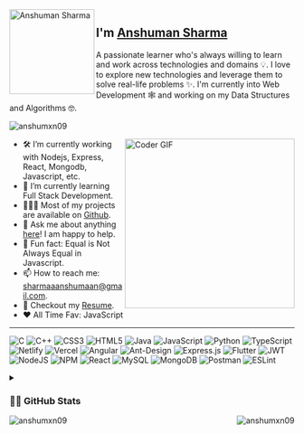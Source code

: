 <img align="left" width="150" height="150" alt="Anshuman Sharma" src="https://sdk.bitmoji.com/render/panel/dc878a02-6c0d-4366-ab3b-b86a397e31ad-9abca207-e196-4c3e-8932-0fae4ce0c737-v1.png?transparent=1&palette=1"/>

## I'm [Anshuman Sharma](https://anshumxnportfolio.netlify.app/)

A passionate learner who's always willing to learn and work across technologies and domains 💡. I love to explore new technologies and leverage them to solve real-life problems ✨. I'm currently into Web Development 🕸️ and working on my Data Structures and Algorithms 🤓.

<p align="left"> <img src="https://komarev.com/ghpvc/?username=anshumxn09&label=Profile%20views&color=0e75b6&style=flat" alt="anshumxn09" /> </p>
<img align="right" src="https://media.giphy.com/media/SWoSkN6DxTszqIKEqv/giphy.gif" alt="Coder GIF" width="300">

- 🛠 I’m currently working with Nodejs, Express, React, Mongodb, Javascript, etc.
- 🚀 I’m currently learning Full Stack Development.
- 👨🏻‍💻 Most of my projects are available on [Github](https://github.com/anshumxn09).
- 💬 Ask me about anything [here](https://www.linkedin.com/in/anshumxn09/)! I am happy to help.
- 👾 Fun fact: Equal is Not Always Equal in Javascript.
- 📫 How to reach me: sharmaaanshumaan@gmail.com.
- 📝 Checkout my [Resume](https://drive.google.com/file/d/1oYS_MKJVE_QvYa52vEdg_FJIlHTEQY_l/view?usp=drive_link).
- ❤ All Time Fav: JavaScript

<hr>

![C](https://img.shields.io/badge/c-%2300599C.svg?style=for-the-badge&logo=c&logoColor=white) 
![C++](https://img.shields.io/badge/c++-%2300599C.svg?style=for-the-badge&logo=c%2B%2B&logoColor=white) 
![CSS3](https://img.shields.io/badge/css3-%231572B6.svg?style=for-the-badge&logo=css3&logoColor=white) 
![HTML5](https://img.shields.io/badge/html5-%23E34F26.svg?style=for-the-badge&logo=html5&logoColor=white) 
![Java](https://img.shields.io/badge/java-%23ED8B00.svg?style=for-the-badge&logo=java&logoColor=white) 
![JavaScript](https://img.shields.io/badge/javascript-%23323330.svg?style=for-the-badge&logo=javascript&logoColor=%23F7DF1E) 
![Python](https://img.shields.io/badge/python-3670A0?style=for-the-badge&logo=python&logoColor=ffdd54) 
![TypeScript](https://img.shields.io/badge/typescript-%23007ACC.svg?style=for-the-badge&logo=typescript&logoColor=white) 
![Netlify](https://img.shields.io/badge/netlify-%23000000.svg?style=for-the-badge&logo=netlify&logoColor=#00C7B7) 
![Vercel](https://img.shields.io/badge/vercel-%23000000.svg?style=for-the-badge&logo=vercel&logoColor=white) 
![Angular](https://img.shields.io/badge/angular-%23DD0031.svg?style=for-the-badge&logo=angular&logoColor=white) 
![Ant-Design](https://img.shields.io/badge/-AntDesign-%230170FE?style=for-the-badge&logo=ant-design&logoColor=white) 
![Express.js](https://img.shields.io/badge/express.js-%23404d59.svg?style=for-the-badge&logo=express&logoColor=%2361DAFB) 
![Flutter](https://img.shields.io/badge/Flutter-%2302569B.svg?style=for-the-badge&logo=Flutter&logoColor=white) 
![JWT](https://img.shields.io/badge/JWT-black?style=for-the-badge&logo=JSON%20web%20tokens) 
![NodeJS](https://img.shields.io/badge/node.js-6DA55F?style=for-the-badge&logo=node.js&logoColor=white) 
![NPM](https://img.shields.io/badge/NPM-%23000000.svg?style=for-the-badge&logo=npm&logoColor=white) 
![React](https://img.shields.io/badge/react-%2320232a.svg?style=for-the-badge&logo=react&logoColor=%2361DAFB) 
![MySQL](https://img.shields.io/badge/mysql-%2300f.svg?style=for-the-badge&logo=mysql&logoColor=white) 
![MongoDB](https://img.shields.io/badge/MongoDB-%234ea94b.svg?style=for-the-badge&logo=mongodb&logoColor=white) 
![Postman](https://img.shields.io/badge/Postman-FF6C37?style=for-the-badge&logo=postman&logoColor=white) 
![ESLint](https://img.shields.io/badge/ESLint-4B3263?style=for-the-badge&logo=eslint&logoColor=white)

<details>
  <summary> <h3>🐱‍👤 GitHub Stats </h3> </summary>
  <img align="center" src="https://github-readme-stats.vercel.app/api?username=anshumxn09&theme=midnight-purple&show_icons=true" alt="Stats">
</details>

<div align="center" >
   <img align="left" alt="anshumxn09" src="https://github-readme-stats.vercel.app/api/top-langs/?username=anshumxn09&theme=midnight-purple&hide_border=false&include_all_commits=false&count_private=false&layout=compact">
  <img align="right" src="https://streak-stats.demolab.com?user=anshumxn09&theme=midnight-purple" alt="anshumxn09" />
</div>
